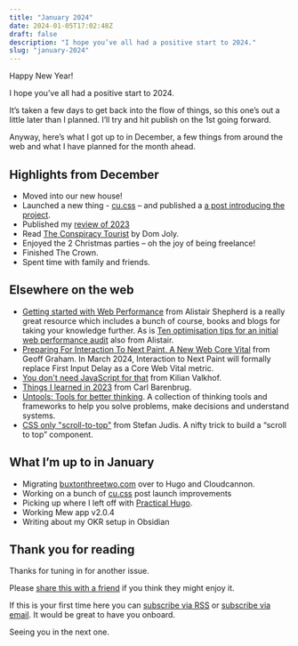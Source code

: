 ```yaml
---
title: "January 2024"
date: 2024-01-05T17:02:48Z
draft: false
description: "I hope you’ve all had a positive start to 2024."
slug: "january-2024"
---
```


Happy New Year! 

I hope you’ve all had a positive start to 2024. 

It’s taken a few days to get back into the flow of things, so this one’s out a little later than I planned. I’ll try and hit publish on the 1st going forward.

Anyway, here’s what I got up to in December, a few things from around the web and what I have planned for the month ahead.

## Highlights from December

- Moved into our new house!
- Launched a new thing - [cu.css](https://ciu.harrycresswell.com/) – and published a [a post introducing the project](/writing/introducing-cu-css/).
- Published my [review of 2023](/writing/2023-review/)
- Read [The Conspiracy Tourist](https://www.goodreads.com/book/show/122077811-the-conspiracy-tourist) by Dom Joly.
- Enjoyed the 2 Christmas parties – oh the joy of being freelance!
- Finished The Crown.
- Spent time with family and friends.

## Elsewhere on the web

- [Getting started with Web Performance](https://www.htmhell.dev/adventcalendar/2023/14/) from Alistair Shepherd is a really great resource which includes a bunch of course, books and blogs for taking your knowledge further. As is [Ten optimisation tips for an initial web performance audit](https://calendar.perfplanet.com/2023/ten-optimisation-tips-for-an-initial-web-performance-audit/) also from Alistair.
- [Preparing For Interaction To Next Paint, A New Web Core Vital](https://www.smashingmagazine.com/2023/12/preparing-interaction-next-paint-web-core-vital/) from Geoff Graham. In March 2024, Interaction to Next Paint will formally replace First Input Delay as a Core Web Vital metric.
- [You don't need JavaScript for that](https://www.htmhell.dev/adventcalendar/2023/2/) from Kilian Valkhof.
- [Things I learned in 2023](https://carlbarenbrug.com/learning) from Carl Barenbrug.
- [Untools: Tools for better thinking](https://untools.co/). A collection of thinking tools and frameworks to help you solve problems, make decisions and understand systems.
- [CSS only "scroll-to-top"](https://www.stefanjudis.com/snippets/css-only-scroll-to-top/) from Stefan Judis. A nifty trick to build a “scroll to top” component.

## What I’m up to in January

- Migrating [buxtonthreetwo.com](https://buxtonthreetwo.com) over to Hugo and Cloudcannon.
- Working on a bunch of [cu.css](https://cu.harrycresswell.com/) post launch improvements
- Picking up where I left off with [Practical Hugo](https://practicalhugo.com/).
- Working Mew app v2.0.4
- Writing about my OKR setup in Obsidian

## Thank you for reading

Thanks for tuning in for another issue.

Please [share this with a friend](/newsletter/january-2024) if you think they might enjoy it.

If this is your first time here you can [subscribe via RSS](/feeds/) or [subscribe via email](https://harrycresswell.us14.list-manage.com/subscribe/post?u=4e8fba8d0ab4a857159c0104e&id=d6ad2b65ca). It would be great to have you onboard.

Seeing you in the next one.
